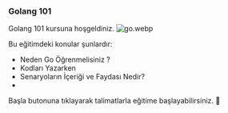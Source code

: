 
### Golang 101

Golang 101 kursuna hoşgeldiniz. 
![go.webp](https://dce0qyjkutl4h.cloudfront.net/wp-content/webp-express/webp-images/uploads/2020/10/golang-Programing.jpg.webp)

Bu eğitimdeki konular şunlardır:
- Neden Go Öğrenmelisiniz ?
- Kodları Yazarken
- Senaryoların İçeriği ve Faydası Nedir?
-
Başla butonuna tıklayarak talimatlarla eğitime başlayabilirsiniz. 🚀  
